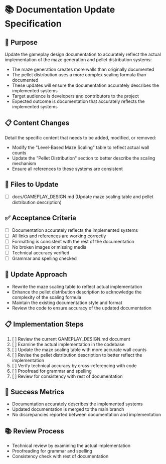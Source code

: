 # 📚 Documentation Update Specification

## 🎯 Purpose

Update the gameplay design documentation to accurately reflect the actual implementation of the maze generation and pellet distribution systems:

- The maze generation creates more walls than originally documented
- The pellet distribution uses a more complex scaling formula than documented
- These updates will ensure the documentation accurately describes the implemented systems
- Target audience is developers and contributors to the project
- Expected outcome is documentation that accurately reflects the implemented systems

## 📋 Content Changes

Detail the specific content that needs to be added, modified, or removed:

- Modify the "Level-Based Maze Scaling" table to reflect actual wall counts
- Update the "Pellet Distribution" section to better describe the scaling mechanism
- Ensure all references to these systems are consistent

## 📁 Files to Update

- [ ] docs/GAMEPLAY_DESIGN.md (Update maze scaling table and pellet distribution description)

## ✅ Acceptance Criteria

- [ ] Documentation accurately reflects the implemented systems
- [ ] All links and references are working correctly
- [ ] Formatting is consistent with the rest of the documentation
- [ ] No broken images or missing media
- [ ] Technical accuracy verified
- [ ] Grammar and spelling checked

## 🔄 Update Approach

- Rewrite the maze scaling table to reflect actual implementation
- Enhance the pellet distribution description to acknowledge the complexity of the scaling formula
- Maintain the existing documentation style and format
- Review the code to ensure accuracy of the updated documentation

## 📋 Implementation Steps

1. [ ] Review the current GAMEPLAY_DESIGN.md document
2. [ ] Examine the actual implementation in the codebase
3. [ ] Update the maze scaling table with more accurate wall counts
4. [ ] Revise the pellet distribution description to better reflect the implementation
5. [ ] Verify technical accuracy by cross-referencing with code
6. [ ] Proofread for grammar and spelling
7. [ ] Review for consistency with rest of documentation

## 🎯 Success Metrics

- Documentation accurately describes the implemented systems
- Updated documentation is merged to the main branch
- No discrepancies reported between documentation and implementation

## 📚 Review Process

- Technical review by examining the actual implementation
- Proofreading for grammar and spelling
- Consistency check with rest of documentation
